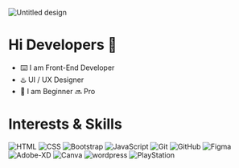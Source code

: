 ![Untitled design](https://github.com/KASRA10/KASRA10/assets/76257704/d93376f8-c970-4535-a84b-723dc1afa92a)
# Hi Developers 👋
- ⌨️ I am Front-End Developer
- ♨️ UI / UX Designer
- 🔔 I am Beginner 🔜 Pro
# Interests & Skills
![HTML](https://github.com/KASRA10/KASRA10/assets/76257704/5da5035e-1c4a-4f4d-9745-b55981e13d74)
![CSS](https://github.com/KASRA10/KASRA10/assets/76257704/a274e5d7-66fe-4b7e-8eff-f203d6bf505c)
![Bootstrap](https://github.com/KASRA10/KASRA10/assets/76257704/185a965d-5584-4b30-9ef9-e7d5774b55ce)
![JavaScript](https://github.com/KASRA10/KASRA10/assets/76257704/357bcc26-14e7-42d2-837b-9830a57ad48c)
![Git](https://github.com/KASRA10/KASRA10/assets/76257704/b2300e54-4161-4866-bb46-fc25e576a1a6)
![GitHub](https://github.com/KASRA10/KASRA10/assets/76257704/8b19c845-56d8-4565-9861-0da979f62a75)
![Figma](https://github.com/KASRA10/KASRA10/assets/76257704/814a9483-9fe5-42ec-aca9-33398b166a16)
![Adobe-XD](https://github.com/KASRA10/KASRA10/assets/76257704/af8c30e7-533a-4384-bf9c-84061bef60b2)
![Canva](https://github.com/KASRA10/KASRA10/assets/76257704/4943a16d-be7a-4acd-be6e-e7930ffd227b)
![wordpress](https://github.com/KASRA10/KASRA10/assets/76257704/f5995c01-9f25-404a-a9de-36938bc38f6c)
![PlayStation](https://github.com/KASRA10/KASRA10/assets/76257704/6bd54c90-7f41-4a5a-a90e-6bffc6896508)
